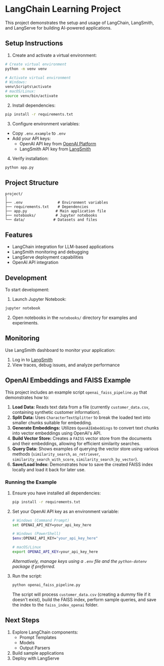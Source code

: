 # LangChain Learning Project

This project demonstrates the setup and usage of LangChain, LangSmith, and LangServe for building AI-powered applications.

## Setup Instructions

1. Create and activate a virtual environment:
```bash
# Create virtual environment
python -m venv venv

# Activate virtual environment
# Windows:
venv\Scripts\activate
# macOS/Linux:
source venv/bin/activate
```

2. Install dependencies:
```bash
pip install -r requirements.txt
```

3. Configure environment variables:
- Copy `.env.example` to `.env`
- Add your API keys:
  - OpenAI API key from [OpenAI Platform](https://platform.openai.com)
  - LangSmith API key from [LangSmith](https://smith.langchain.com)

4. Verify installation:
```bash
python app.py
```

## Project Structure

```
project/
│
├── .env                # Environment variables
├── requirements.txt    # Dependencies
├── app.py             # Main application file
├── notebooks/         # Jupyter notebooks
└── data/             # Datasets and files
```

## Features

- LangChain integration for LLM-based applications
- LangSmith monitoring and debugging
- LangServe deployment capabilities
- OpenAI API integration

## Development

To start development:

1. Launch Jupyter Notebook:
```bash
jupyter notebook
```

2. Open notebooks in the `notebooks/` directory for examples and experiments.

## Monitoring

Use LangSmith dashboard to monitor your application:
1. Log in to [LangSmith](https://smith.langchain.com)
2. View traces, debug issues, and analyze performance

## OpenAI Embeddings and FAISS Example

This project includes an example script `openai_faiss_pipeline.py` that demonstrates how to:

1.  **Load Data:** Reads text data from a file (currently `customer_data.csv`, containing synthetic customer information).
2.  **Split Data:** Uses `CharacterTextSplitter` to break the loaded text into smaller chunks suitable for embedding.
3.  **Generate Embeddings:** Utilizes `OpenAIEmbeddings` to convert text chunks into vector embeddings using OpenAI's API.
4.  **Build Vector Store:** Creates a `FAISS` vector store from the documents and their embeddings, allowing for efficient similarity searches.
5.  **Query Data:** Shows examples of querying the vector store using various methods (`similarity_search`, `as_retriever`, `similarity_search_with_score`, `similarity_search_by_vector`).
6.  **Save/Load Index:** Demonstrates how to save the created FAISS index locally and load it back for later use.

### Running the Example

1.  Ensure you have installed all dependencies:
    ```bash
    pip install -r requirements.txt
    ```
2.  Set your OpenAI API key as an environment variable:
    ```bash
    # Windows (Command Prompt)
    set OPENAI_API_KEY=your_api_key_here
    
    # Windows (PowerShell)
    $env:OPENAI_API_KEY="your_api_key_here"
    
    # macOS/Linux
    export OPENAI_API_KEY=your_api_key_here
    ```
    *Alternatively, manage keys using a `.env` file and the `python-dotenv` package if preferred.*

3.  Run the script:
    ```bash
    python openai_faiss_pipeline.py
    ```

    The script will process `customer_data.csv` (creating a dummy file if it doesn't exist), build the FAISS index, perform sample queries, and save the index to the `faiss_index_openai` folder.

## Next Steps

1. Explore LangChain components:
   - Prompt Templates
   - Models
   - Output Parsers
2. Build sample applications
3. Deploy with LangServe 